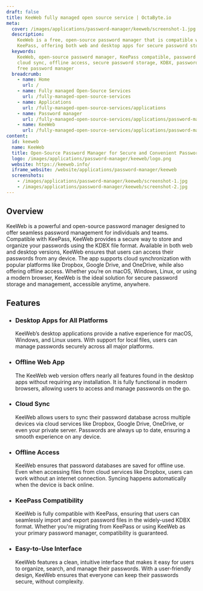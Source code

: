 ```yaml
---
draft: false
title: KeeWeb fully managed open source service | OctaByte.io
meta:
  cover: /images/applications/password-manager/keeweb/screenshot-1.jpg
  description:
    KeeWeb is a free, open-source password manager that is compatible with
    KeePass, offering both web and desktop apps for secure password storage and management.
  keywords:
    KeeWeb, open-source password manager, KeePass compatible, password management,
    cloud sync, offline access, secure password storage, KDBX, password manager app,
    free password manager
  breadcrumb:
    - name: Home
      url: /
    - name: Fully managed Open-Source Services
      url: /fully-managed-open-source-services
    - name: Applications
      url: /fully-managed-open-source-services/applications
    - name: Password manager
      url: /fully-managed-open-source-services/applications/password-manager
    - name: KeeWeb
      url: /fully-managed-open-source-services/applications/password-manager/keeweb
content:
  id: keeweb
  name: KeeWeb
  title: Open-Source Password Manager for Secure and Convenient Password Management
  logo: /images/applications/password-manager/keeweb/logo.png
  website: https://keeweb.info/
  iframe_website: /website/applications/password-manager/keeweb
  screenshots:
    - /images/applications/password-manager/keeweb/screenshot-1.jpg
    - /images/applications/password-manager/keeweb/screenshot-2.jpg
---
```


## Overview

KeeWeb is a powerful and open-source password manager designed to offer seamless password management for individuals and teams. Compatible with KeePass, KeeWeb provides a secure way to store and organize your passwords using the KDBX file format. Available in both web and desktop versions, KeeWeb ensures that users can access their passwords from any device. The app supports cloud synchronization with popular platforms like Dropbox, Google Drive, and OneDrive, while also offering offline access. Whether you’re on macOS, Windows, Linux, or using a modern browser, KeeWeb is the ideal solution for secure password storage and management, accessible anytime, anywhere.

## Features

- ### Desktop Apps for All Platforms

  KeeWeb’s desktop applications provide a native experience for macOS, Windows, and Linux users. With support for local files, users can manage passwords securely across all major platforms.

- ### Offline Web App

  The KeeWeb web version offers nearly all features found in the desktop apps without requiring any installation. It is fully functional in modern browsers, allowing users to access and manage passwords on the go.

- ### Cloud Sync

  KeeWeb allows users to sync their password database across multiple devices via cloud services like Dropbox, Google Drive, OneDrive, or even your private server. Passwords are always up to date, ensuring a smooth experience on any device.

- ### Offline Access

  KeeWeb ensures that password databases are saved for offline use. Even when accessing files from cloud services like Dropbox, users can work without an internet connection. Syncing happens automatically when the device is back online.

- ### KeePass Compatibility

  KeeWeb is fully compatible with KeePass, ensuring that users can seamlessly import and export password files in the widely-used KDBX format. Whether you're migrating from KeePass or using KeeWeb as your primary password manager, compatibility is guaranteed.

- ### Easy-to-Use Interface

  KeeWeb features a clean, intuitive interface that makes it easy for users to organize, search, and manage their passwords. With a user-friendly design, KeeWeb ensures that everyone can keep their passwords secure, without complexity.
